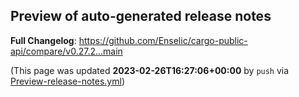 ## Preview of auto-generated release notes
<!-- Release notes generated using configuration in .github/release.yml at main -->



**Full Changelog**: https://github.com/Enselic/cargo-public-api/compare/v0.27.2...main


(This page was updated **2023-02-26T16:27:06+00:00** by `push` via [Preview-release-notes.yml](https://github.com/Enselic/cargo-public-api/actions/runs/4275902080))
